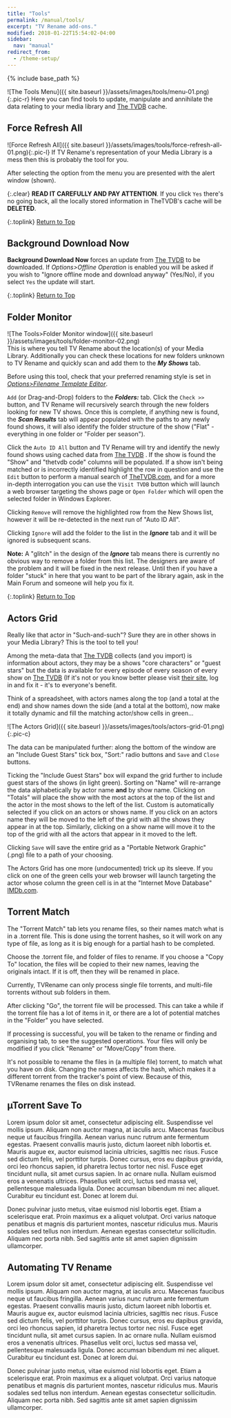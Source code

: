 ```yaml
---
title: "Tools"
permalink: /manual/tools/
excerpt: "TV Rename add-ons."
modified: 2018-01-22T15:54:02-04:00
sidebar:
  nav: "manual"
redirect_from:
  - /theme-setup/
---
```


{% include base_path %}

![The Tools Menu]({{ site.baseurl }}/assets/images/tools/menu-01.png){:.pic-r}
Here you can find tools to update, manipulate and annihilate the data relating to your media library and [The TVDB](http://thetvdb.com "Visit TheTVDB.com") cache.

## Force Refresh All

![Force Refresh All]({{ site.baseurl }}/assets/images/tools/force-refresh-all-01.png){:.pic-l}
If TV&nbsp;Rename's representation of your Media Library is a mess then this is probably the tool for you.

After selecting the option from the menu you are presented with the alert window (shown).

{:.clear}
**READ IT CAREFULLY AND PAY ATTENTION**. If you click `Yes` there's no going back, all the locally stored information in TheTVDB's cache will be **DELETED**.

{:.toplink}
[Return to Top]()

## Background Download Now

**Background Download Now** forces an update from [The TVDB](http://thetvdb.com "Visit TheTVDB.com") to be downloaded. If *Options>Offline Operation* is enabled you will be asked if you wish to "Ignore offline mode and download anyway" (Yes/No), if you select `Yes` the update will start.

{:.toplink}
[Return to Top]()

## Folder Monitor

![The Tools>Folder Monitor window]({{ site.baseurl }}/assets/images/tools/folder-monitor-02.png)<br />
This is where you tell TV&nbsp;Rename about the location(s) of your Media Library. Additionally you can check these locations for new folders unknown to TV&nbsp;Rename and quickly scan and add them to the ***My Shows*** tab.

Before using this tool, check that your preferred renaming style is set in [*Options>Filename Template Editor*](options#filename-template-editor "Visit Options>Filename Template Editor").

`Add` (or Drag-and-Drop) folders to the ***Folders:*** tab. Click the `Check >>` button, and TV&nbsp;Rename will recursively search through the new folders looking for new TV shows. Once this is complete, if anything new is found, the ***Scan Results*** tab will appear populated with the paths to any newly found shows, it will also identify the folder structure of the show ("Flat" - everything in one folder or "Folder per season").

Click the `Auto ID All` button and TV&nbsp;Rename will try and identify the newly found shows using cached data from [The TVDB](http://thetvdb.com "Visit TheTVDB.com") . If the show is found the "Show" and "thetvdb code" columns will be populated. If a show isn't being matched or is incorrectly identified highlight the row in question and use the `Edit` button to perform a manual search of [TheTVDB.com](http://thetvdb.com "Visit TheTVDB.com"), and for a more in-depth interrogation you can use the `Visit TVDB` button which will launch a web browser targeting the shows page or `Open Folder` which will open the selected folder in Windows Explorer.

Clicking `Remove` will remove the highlighted row from the New Shows list, however it will be re-detected in the next run of "Auto ID All".

Clicking `Ignore` will add the folder to the list in the ***Ignore*** tab and it will be ignored is subsequent scans.

**Note:** A "glitch" in the design of the ***Ignore*** tab means there is currently no obvious way to remove a folder from this list. The designers are aware of the problem and it will be fixed in the next release. Until then if you have a folder "stuck" in here that you want to be part of the library again, ask in the Main Forum and someone will help you fix it. 

{:.toplink}
[Return to Top]()

## Actors Grid
Really like that actor in "Such-and-such"? Sure they are in other shows in your Media Library? This is the tool to tell you!

Among the meta-data that [The TVDB](http://thetvdb.com "Visit TheTVDB.com") collects (and you import) is information about actors, they may be a shows "core characters" or "guest stars" but the data is available for every episode of every season of every show on [The TVDB](http://thetvdb.com "Visit TheTVDB.com") (If it's not or you know better please visit [their site](http://thetvdb.com "Visit TheTVDB.com"), log in and fix it - it's to everyone's benefit.

Think of a spreadsheet, with actors names along the top (and a total at the end) and show names down the side (and a total at the bottom), now make it totally dynamic and fill the matching actor/show cells in green...

![The Actors Grid]({{ site.baseurl }}/assets/images/tools/actors-grid-01.png){:.pic-c}

The data can be manipulated further: along the bottom of the window are an "Include Guest Stars" tick box, "Sort:" radio buttons and `Save` and `Close` buttons.

Ticking the "Include Guest Stars" box will expand the grid further to include guest stars of the shows (in light green). Sorting on "Name" will re-arrange the data alphabetically by actor name **and** by show name. 
Clicking on "Totals" will place the show with the most actors at the top of the list and the actor in the most shows to the left of the list. 
Custom is automatically selected if you click on an actors or shows name. 
If you click on an actors name they will be moved to the left of the grid with all the shows they appear in at the top. 
Similarly, clicking on a show name will move it to the top of the grid with all the actors that appear in it moved to the left.

Clicking `Save` will save the entire grid as a "Portable Network Graphic" (.png) file to a path of your choosing.

The Actors Grid has one more (undocumented) trick up its sleeve. If you click on one of the green cells your web browser will launch targeting the actor whose column the green cell is in at the "Internet Move Database" [IMDb.com](http://www.imdb.com "Visit IMDb").

## Torrent Match

The "Torrent Match" tab lets you rename files, so their names match what is in a .torrent file. This is done using the torrent hashes, so it will work on any type of file, as long as it is big enough for a partial hash to be completed.

Choose the .torrent file, and folder of files to rename. If you choose a "Copy To" location, the files will be copied to their new names, leaving the originals intact. If it is off, then they will be renamed in place. 

Currently, TVRename can only process single file torrents, and multi-file torrents without sub folders in them.

After clicking "Go", the torrent file will be processed. This can take a while if the torrent file has a lot of items in it, or there are a lot of potential matches in the "Folder" you have selected.

If processing is successful, you will be taken to the rename or finding and organising tab, to see the suggested operations. Your files will only be modified if you click "Rename" or "Move/Copy" from there.

It's not possible to rename the files in (a multiple file) torrent, to match what you have on disk. Changing the names affects the hash, which makes it a different torrent from the tracker's point of view. Because of this, TVRename renames the files on disk instead.

## µTorrent Save To

Lorem ipsum dolor sit amet, consectetur adipiscing elit. Suspendisse vel mollis ipsum. Aliquam non auctor magna, at iaculis arcu. Maecenas faucibus neque ut faucibus fringilla. Aenean varius nunc rutrum ante fermentum egestas. Praesent convallis mauris justo, dictum laoreet nibh lobortis et. Mauris augue ex, auctor euismod lacinia ultricies, sagittis nec risus. Fusce sed dictum felis, vel porttitor turpis. Donec cursus, eros eu dapibus gravida, orci leo rhoncus sapien, id pharetra lectus tortor nec nisl. Fusce eget tincidunt nulla, sit amet cursus sapien. In ac ornare nulla. Nullam euismod eros a venenatis ultrices. Phasellus velit orci, luctus sed massa vel, pellentesque malesuada ligula. Donec accumsan bibendum mi nec aliquet. Curabitur eu tincidunt est. Donec at lorem dui.

Donec pulvinar justo metus, vitae euismod nisl lobortis eget. Etiam a scelerisque erat. Proin maximus ex a aliquet volutpat. Orci varius natoque penatibus et magnis dis parturient montes, nascetur ridiculus mus. Mauris sodales sed tellus non interdum. Aenean egestas consectetur sollicitudin. Aliquam nec porta nibh. Sed sagittis ante sit amet sapien dignissim ullamcorper.

## Automating TV Rename
Lorem ipsum dolor sit amet, consectetur adipiscing elit. Suspendisse vel mollis ipsum. Aliquam non auctor magna, at iaculis arcu. Maecenas faucibus neque ut faucibus fringilla. Aenean varius nunc rutrum ante fermentum egestas. Praesent convallis mauris justo, dictum laoreet nibh lobortis et. Mauris augue ex, auctor euismod lacinia ultricies, sagittis nec risus. Fusce sed dictum felis, vel porttitor turpis. Donec cursus, eros eu dapibus gravida, orci leo rhoncus sapien, id pharetra lectus tortor nec nisl. Fusce eget tincidunt nulla, sit amet cursus sapien. In ac ornare nulla. Nullam euismod eros a venenatis ultrices. Phasellus velit orci, luctus sed massa vel, pellentesque malesuada ligula. Donec accumsan bibendum mi nec aliquet. Curabitur eu tincidunt est. Donec at lorem dui.

Donec pulvinar justo metus, vitae euismod nisl lobortis eget. Etiam a scelerisque erat. Proin maximus ex a aliquet volutpat. Orci varius natoque penatibus et magnis dis parturient montes, nascetur ridiculus mus. Mauris sodales sed tellus non interdum. Aenean egestas consectetur sollicitudin. Aliquam nec porta nibh. Sed sagittis ante sit amet sapien dignissim ullamcorper.

